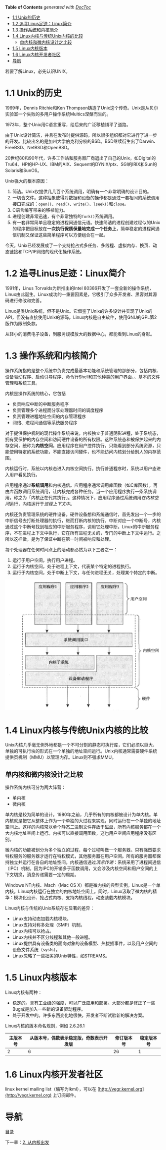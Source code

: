 <!-- START doctoc generated TOC please keep comment here to allow auto update -->
<!-- DON'T EDIT THIS SECTION, INSTEAD RE-RUN doctoc TO UPDATE -->
**Table of Contents**  *generated with [DocToc](https://github.com/thlorenz/doctoc)*

- [1.1 Unix的历史](#11-unix%E7%9A%84%E5%8E%86%E5%8F%B2)
- [1.2 追寻Linus足迹：Linux简介](#12-%E8%BF%BD%E5%AF%BBlinus%E8%B6%B3%E8%BF%B9linux%E7%AE%80%E4%BB%8B)
- [1.3 操作系统和内核简介](#13-%E6%93%8D%E4%BD%9C%E7%B3%BB%E7%BB%9F%E5%92%8C%E5%86%85%E6%A0%B8%E7%AE%80%E4%BB%8B)
- [1.4 Linux内核与传统Unix内核的比较](#14-linux%E5%86%85%E6%A0%B8%E4%B8%8E%E4%BC%A0%E7%BB%9Funix%E5%86%85%E6%A0%B8%E7%9A%84%E6%AF%94%E8%BE%83)
  - [单内核和微内核设计之比较](#%E5%8D%95%E5%86%85%E6%A0%B8%E5%92%8C%E5%BE%AE%E5%86%85%E6%A0%B8%E8%AE%BE%E8%AE%A1%E4%B9%8B%E6%AF%94%E8%BE%83)
- [1.5 Linux内核版本](#15-linux%E5%86%85%E6%A0%B8%E7%89%88%E6%9C%AC)
- [1.6 Linux内核开发者社区](#16-linux%E5%86%85%E6%A0%B8%E5%BC%80%E5%8F%91%E8%80%85%E7%A4%BE%E5%8C%BA)
- [导航](#%E5%AF%BC%E8%88%AA)

<!-- END doctoc generated TOC please keep comment here to allow auto update -->

若要了解Linux，必先认识UNIX。

# 1.1 Unix的历史

1969年，Dennis Ritchie和Ken Thompson铸造了Unix这个传奇。Unix是从贝尔实验室一个失败的多用户操作系统Multics涅槃而生的。

1973年，整个Unix用C语言重写，给后来的广泛移植铺平了道路。

由于Unix设计简洁，并且在发布时提供源码，所以很多组织都对它进行了进一步的开发。比较出名的是加州大学伯克利分校的BSD。BSD继续衍生出了Darwin、FreeBSD、NetBSD和OpenBSD。

20世纪80和90年代，许多工作站和服务器厂商退出了自己的Unix，如Digital的Tru64、HP的HP-UX、IBM的AIX、Sequent的DYNIX/ptx、SGI的IRIX和Sun的Solaris和SunOS。

Unix强大的根本原因：

1. 简洁。Unix仅提供几几百个系统调用，明确有一个非常明确的设计目的。
2. 一切皆文件。这种抽象使得对数据和设备的操作都是通过一套相同的系统调用接口完成的：`open()`、`read()`、`write()`、`lseek()`和`close`。
3. C语言编写带来的移植能力。
4. 进程创建非常迅速，有个非常独特的`fork()`系统调用。
5. 有一套非常简单且稳定的进程间通信元语。快速简洁的进程创建过程似的Unix的程序把目标放在**一次执行保质保量地完成一个任务上**，简单稳定的进程间通信机制又保证这些简单程序可以方便组合在一起。

今天，Unix已经发展成了一个支持抢占式多任务、多线程、虚拟内存、换页、动态链接和TCP/IP网络的现代化操作系统。

# 1.2 追寻Linus足迹：Linux简介

1991年，Linus Torvalds为新推出的Intel 80386开发了一套全新的操作系统，Linux由此诞生。Linux成功的一重要因素是，它吸引了众多开发者、黑客对其源码进行修改和完善。

Linux是类Unix系统，但不是Unix。它借鉴了Unix的许多设计并实现了Unix的API，但没有直接使用Unix的源码。Linux内核是自由软件，使用GNU的GPL第2版作为限制条款。

从轻小的消费电子设备，到服务规模放大的数据中心，都能看到Linux的身影。

# 1.3 操作系统和内核简介

操作系统指的是整个系统中负责完成最基本功能和系统管理的那部分，包括内核、设备驱动程序、启动引导程序、命令行Shell和其他种类的用户界面、、基本的文件管理和系统工具。

内核是操作系统的核心，它包括

- 负责响应中断的中断服务程序
- 负责管理多个进程而分享处理器时间的调度程序
- 负责管理进程地址空间的内存管理程序
- 网络、进程间通信等系统服务程序

对于提供保护机制的现代操作系统来说，内核独立于普通阴影进程，处于系统态，拥有受保护的内存空间和访问硬件设备的所有权限。这种系统态和被保护起来的内存空间，统称为**内核空间**。应用程序在用户控件执行，只能看到部分系统资源，只能使用特定的系统功能，不能直接访问硬件，也不能访问内核划分给别人的内存范围。

内核运行时，系统以内核态进入内核空间执行。执行普通程序时，系统以用户态进入用户看见执行。

应用程序通过**系统调用**和内核通信。应用程序通常调用库函数（如C库函数），再由库函数调用系统调用，让内核完成各种任务。当一个应用程序执行一条系统调用，称之为「内核正在代其执行」。这种情况下，应用程序通过系统调用*在内核空间*运行，内核运行于*进程上下文中*。

内核还负责管理系统的硬件设备。硬件设备想和系统通信时，首先发出一个一步的中断信号去打断处理器的执行，继而打断内核的执行。中断对应一个中断号，内核通过这个中断号找到相应的中断服务程序，调用它处理中断。Linux的中断服务程序，不在进程上下文中执行，它在所有进程无关的，专门的中断上下文中运行。之所以这样做，是为了保证中断在第一时间被响应和处理。

每个处理器在任何时间点上的活动都必然为以下三者之一：

1. 运行于用户空间，执行用户进程。
2. 运行于内核空间，处于进程上下文，代表某个特定的进程执行。
3. 运行于内核空间，处于中断上下文，与任何进程无关，处理某个特定的中断。

![应用程序、内核和硬件的关系](img/chap1/img0.png)

# 1.4 Linux内核与传统Unix内核的比较

Unix内核几乎毫无例外地都是一个不可分割的静态可执行库，它们必须以巨大、单独的可执行块的形式在一个单独的地址空间运行。Unix内核通常需要硬件系统提供页机制（MMU）以管理内存。Linux则不强求MMU。

## 单内核和微内核设计之比较

操作系统内核可分为两大阵营：

- 单内核
- 微内核

单内核是较为简单的设计，1980年之前，几乎所有的内核都被设计为单内核。单内核就是把它从整体上作为一个单独的大过程来实现，同时运行在一个单独的地址空间上。这样的内核常以单个静态二进制文件存放于磁盘，所有内核服务都在一个大内核地址空间上运行。内核可以直接调用函数，这也用户空间应用程序没有区别。

微内核的功能被划分为多个独立的过程，每个过程叫做一个服务器。只有强烈要求特权服务的服务器才运行在特权模式，其他服务器在用户空间。所有的服务器都保持独立并运行在各自的地址空间。内核通信通过*消息传递*：系统采用了进程间通信（IPC）机制。因为IPC的开销多于函数调用，又会涉及内核空间和用户空间的上下文切换，消息传递需要一定的周期。

Windows NT内核、Mach（Mac OS X）都是微内核的典型实例。Linux是一个单内核，Linux内核运行在独立的内核地址空间上。同时，Linux汲取了微内核的精华：模块化设计、抢占式内核、支持内核线程，动态装载内核模块。

Linux内核与传统的Unix系统存在显著的差异：

- Linux支持动态加载内核模块。
- Linux支持对称多处理（SMP）机制。
- Linux内核可以抢占。
- Linux内核并不区分线程和其他一般进程。
- Linux提供具有设备类的面向对象的设备模型、热拔插事件，以及用户空间的设备文件系统（sysfs）。
- Linux忽略了一些拙劣的Unix特性，如STREAMS。

# 1.5 Linux内核版本

Linux内核有两种：

- 稳定的。具有工业级的强度，可以广泛应用和部署。大部分都是修正了一些Bug或是加入一些新的设备驱动程序。
- 处于开发中的。许多东西变化地很快，开发者不断试验新的解决方案。

Linux内核的版本命名规则，例如 2.6.26.1

| 主版本号 | 从版本号，偶数表示稳定版，奇数表示开发版 | 修订版本号 | 稳定版本号 |
| ---- | -------------------- | ----- | ----- |
| 2    | 6                    | 26    | 1     |

# 1.6 Linux内核开发者社区

linux kernel mailing list（缩写为lkml），可以在 [http://vegr.kernel.org](http://vegr.kernel.org) 上订阅邮件。

# 导航

[目录](README.md)

下一章：[2. 从内核出发](从内核出发.md)
